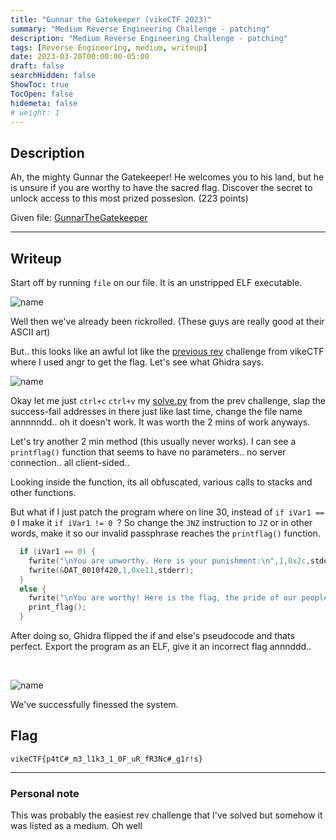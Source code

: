 ```yaml
---
title: "Gunnar the Gatekeeper (vikeCTF 2023)"
summary: "Medium Reverse Engineering Challenge - patching"
description: "Medium Reverse Engineering Challenge - patching"
tags: [Reverse Engineering, medium, writeup]
date: 2023-03-20T00:00:00-05:00
draft: false
searchHidden: false
ShowToc: true
TocOpen: false
hidemeta: false
# weight: 1
---
```


## Description

Ah, the mighty Gunnar the Gatekeeper! He welcomes you to his land, but he is unsure if you are worthy to have the sacred flag. Discover the secret to unlock access to this most prized possesion. (223 points)

Given file: [GunnarTheGatekeeper](/vikectf-gunnar-the-gatekeeper/GunnarTheGatekeeper)

---

## Writeup
Start off by running `file` on our file. It is an unstripped ELF executable. 

![name](/vikectf-gunnar-the-gatekeeper/2023-03-20_01-15.png#center)

Well then we've already been rickrolled. (These guys are really good at their ASCII art)

But.. this looks like an awful lot like the [previous rev](https://dinari.ca/posts/vikectf/floating-viking-head/) challenge from vikeCTF where I used angr to get the flag. Let's see what Ghidra says.

![name](/vikectf-gunnar-the-gatekeeper/2023-03-20_01-33.png#center)

Okay let me just `ctrl+c` `ctrl+v` my [solve.py](/vikectf-floating-viking-head/solve.py) from the prev challenge, slap the success-fail addresses in there just like last time, change the file name annnnndd.. oh it doesn't work. It was worth the 2 mins of work anyways.

Let's try another 2 min method (this usually never works). I can see a `printflag()` function that seems to have no parameters.. no server connection.. all client-sided..

Looking inside the function, its all obfuscated, various calls to stacks and other functions.

But what if I just patch the program where on line 30, instead of `if iVar1 == 0` I make it `if iVar1 != 0 `? So change the `JNZ` instruction to `JZ` or in other words, make it so our invalid passphrase reaches the `printflag()` function.

```c
  if (iVar1 == 0) {
    fwrite("\nYou are unworthy. Here is your punishment:\n",1,0x2c,stderr);
    fwrite(&DAT_0010f420,1,0xe11,stderr);
  }
  else {
    fwrite("\nYou are worthy! Here is the flag, the pride of our people:\n\n",1,0x3d,stderr);
    print_flag();
  }
```

After doing so, Ghidra flipped the if and else's pseudocode and thats perfect. Export the program as an ELF, give it an incorrect flag annnddd..

&nbsp;

![name](/vikectf-gunnar-the-gatekeeper/2023-03-20_01-57.png#center)

We've successfully finessed the system.

## Flag

`vikeCTF{p4tC#_m3_l1k3_1_0F_uR_fR3Nc#_g1r!s}`

---

### Personal note

This was probably the easiest rev challenge that I've solved but somehow it was listed as a medium. Oh well